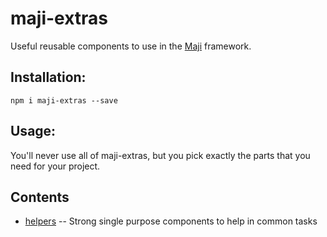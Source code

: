 # maji-extras

Useful reusable components to use in the [Maji][maji] framework.

## Installation:

`npm i maji-extras --save`

## Usage:

You'll never use all of maji-extras, but you pick exactly the parts that you need for your project.

## Contents

* [helpers](src/helpers/README.md) -- Strong single purpose components to help in common tasks

[maji]: https://github.com/kabisa/maji